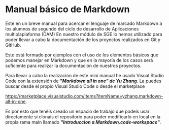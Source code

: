 # Manual básico de Markdown
Este en un breve manual para acercar el lenguaje de marcado Markdown a los alumnos de segundo del ciclo de desarrollo de Aplicaciones multiplaplaforma (DAM)
En nuestro módulo de SGE lo hemos utilizado para poder llevar a cabo la documentación de los proyectos realizados en Git y GitHub.

Este está formado por ejemplos con el uso de los elementos básicos que podemos manejar en Markdown y que en la mayoría de los casos será suficiente para realizar la documentación de nuestros proyectos.

Para llevar a cabo la realización de este mini manual he usado Visual Studio Code con la extensión de ***"Markdown all in one" de Yu Zhang***. La puedes buscar desde el propio Visual Studio Code o desde el marketplace

https://marketplace.visualstudio.com/items?itemName=yzhang.markdown-all-in-one.

Es por esto que tenéis creado un espacio de trabajo que podeís usar directamente si clonais el repositorio para poder modificarlo en local en la propia rama main llamado ***"Introduccion a Markdown.code-workspace"***.
